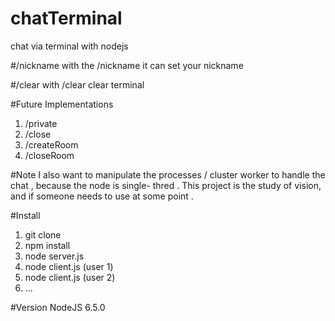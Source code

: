 # chatTerminal
 chat via terminal with nodejs

#/nickname
  with the /nickname it can set your nickname
  
#/clear
  with /clear clear terminal
  
#Future Implementations
  1. /private
  2. /close
  3. /createRoom
  4. /closeRoom
  
#Note
  I also want to manipulate the processes / cluster worker to handle the chat , because the node is single- thred . This project is the study of vision, and if someone needs to use at some point .

#Install
  1. git clone
  2. npm install
  3. node server.js
  4. node client.js (user 1)
  5. node client.js (user 2)
  6. ...
  
#Version
  NodeJS 6.5.0
